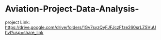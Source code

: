 # Aviation-Project-Data-Analysis-
project Link: https://drive.google.com/drive/folders/1Gv7syzQyFJFJczFfze260srLZSVuUhvl?usp=share_link
